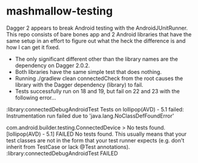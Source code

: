 # mashmallow-testing

Dagger 2 appears to break Android testing with the AndroidJUnitRunner. This repo consists of bare bones app and 2 Android libraries that have the same setup in an effort to figure out what the heck the difference is and how I can get it fixed.

* The only significant different other than the library names are the dependency on Dagger 2.0.2.
* Both libraries have the same simple test that does nothing.
* Running ./gradlew clean connectedCheck from the root causes the library with the Dagger dependency (library) to fail.
* Tests successfully run on 18 and 19, but fail on 22 and 23 with the following error...

:library:connectedDebugAndroidTest
Tests on lollipop(AVD) - 5.1 failed: Instrumentation run failed due to 'java.lang.NoClassDefFoundError'

com.android.builder.testing.ConnectedDevice > No tests found.[lollipop(AVD) - 5.1] FAILED
No tests found. This usually means that your test classes are not in the form that your test runner expects (e.g. don't inherit from TestCase or lack @Test annotations).
:library:connectedDebugAndroidTest FAILED
